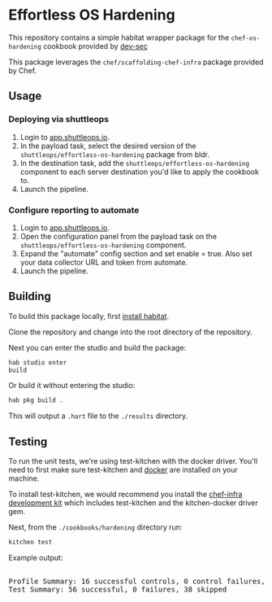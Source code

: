 # Effortless OS Hardening

This repository contains a simple habitat wrapper package for the `chef-os-hardening` cookbook provided by [dev-sec](https://github.com/dev-sec)

This package leverages the `chef/scaffolding-chef-infra` package provided by Chef.

## Usage

### Deploying via shuttleops

1. Login to [app.shuttleops.io](https://app.shuttleops.io).
2. In the payload task, select the desired version of the `shuttleops/effortless-os-hardening` package from bldr.
3. In the destination task, add the `shuttleops/effortless-os-hardening` component to each server destination you'd like to apply the cookbook to.
4. Launch the pipeline.

### Configure reporting to automate

1. Login to [app.shuttleops.io](https://app.shuttleops.io).
2. Open the configuration panel from the payload task on the `shuttleops/effortless-os-hardening` component.
3. Expand the "automate" config section and set enable = true. Also set your data collector URL and token from automate.
4. Launch the pipeline.

## Building

To build this package locally, first [install habitat](https://www.habitat.sh/docs/install-habitat/).

Clone the repository and change into the root directory of the repository.

Next you can enter the studio and build the package:

```bash
hab studio enter
build
```

Or build it without entering the studio:

```bash
hab pkg build .
```

This will output a `.hart` file to the `./results` directory.

## Testing

To run the unit tests, we're using test-kitchen with the docker driver. You'll need to first make sure test-kitchen and [docker](https://docs.docker.com/get-docker/) are installed on your machine.

To install test-kitchen, we would recommend you install the [chef-infra development kit](https://downloads.chef.io/chefdk/current) which includes test-kitchen and the kitchen-docker driver gem.

Next, from the `./cookbooks/hardening` directory run:

```bash
kitchen test
```

Example output:

<pre>
<samp>
Profile Summary: 16 successful controls, 0 control failures, 38 controls skipped
Test Summary: 56 successful, 0 failures, 38 skipped
</samp>
</pre>
